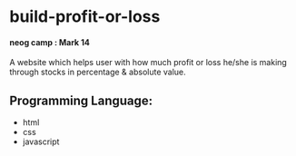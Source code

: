 # build-profit-or-loss
#### neog camp : Mark 14
A website which helps user with how much profit or loss he/she is making through stocks in percentage & absolute value.
## Programming Language:
- html
- css
- javascript
